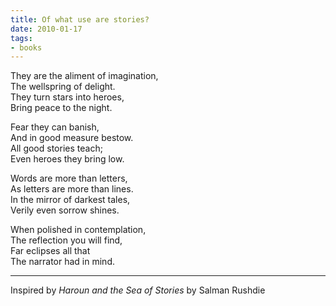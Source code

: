 ```yaml
---
title: Of what use are stories?
date: 2010-01-17
tags:
- books
---
```


They are the aliment of imagination, \
The wellspring of delight. \
They turn stars into heroes, \
Bring peace to the night.

Fear they can banish, \
And in good measure bestow. \
All good stories teach; \
Even heroes they bring low.

Words are more than letters, \
As letters are more than lines. \
In the mirror of darkest tales,  \
Verily even sorrow shines.

When polished in contemplation, \
The reflection you will find, \
Far eclipses all that \
The narrator had in mind.

---

Inspired by _Haroun and the Sea of Stories_ by Salman Rushdie

<!-- truncate -->
